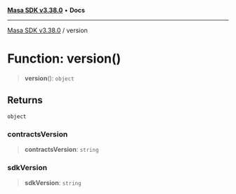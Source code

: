[**Masa SDK v3.38.0**](../README.md) • **Docs**

***

[Masa SDK v3.38.0](../globals.md) / version

# Function: version()

> **version**(): `object`

## Returns

`object`

### contractsVersion

> **contractsVersion**: `string`

### sdkVersion

> **sdkVersion**: `string`
